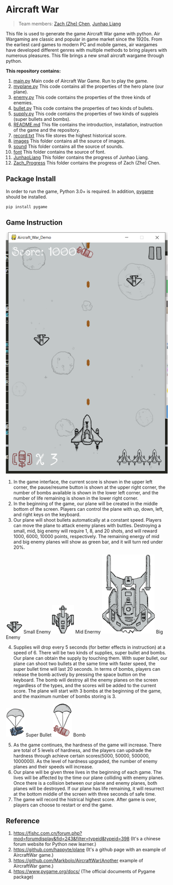 # Aircraft War 
> Team members: [Zach (Zhe) Chen](https://github.com/Zacooky),
[Junhao Liang](https://github.com/JunhaoLiang)

This file is used to generate the game Aircraft War game with python. Air Wargaming are classic and popular in game market since the 1920s. From the earliest card games to modern PC and mobile games, air wargames have developed different genres with multiple methods to bring players with numerous pleasures. This file brings a new small aircraft wargame through python.

**This repository contains:**

1. [main.py](https://github.com/Zacooky/AircraftWar-Project/blob/master/main.py)
Main code of Aircraft War Game. Run to play the game.
2. [myplane.py](https://github.com/Zacooky/AircraftWar-Project/blob/master/myplane.py)
This code contains all the properties of the hero plane (our plane).
3. [enemy.py](https://github.com/Zacooky/AircraftWar-Project/blob/master/enemy.py)
This code contains the properties of the three kinds of enemies.
4. [bullet.py](https://github.com/Zacooky/AircraftWar-Project/blob/master/bullet.py)
This code contains the properties of two kinds of bullets.
5. [supply.py](https://github.com/Zacooky/AircraftWar-Project/blob/master/supply.py)
This code contains the properties of two kinds of suppleis (super bullets and bombs).
6. [README.md](https://github.com/Zacooky/AircraftWar-Project/blob/master/README.md)
This file contains the introduction, installation, instruction of the game and the repository.
7. [record.txt](https://github.com/Zacooky/AircraftWar-Project/blob/master/record.txt)
This file stores the highest historical score.
8. [images](https://github.com/Zacooky/AircraftWar-Project/tree/master/images)
This folder contains all the source of images.
9. [sound](https://github.com/Zacooky/AircraftWar-Project/tree/master/sound)
This folder contains all the source of sounds.
10. [font](https://github.com/Zacooky/AircraftWar-Project/tree/master/font)
This folder contains the source of font.
11. [JunhaoLiang](https://github.com/Zacooky/AircraftWar-Project/tree/master/JunhaoLiang)
This folder contains the progress of Junhao Liang.
12. [Zach_Progress](https://github.com/Zacooky/AircraftWar-Project/tree/master/Zach_Progress)
This folder contains the progress of Zach (Zhe) Chen.


**Package Install**
-----
In order to run the game, Python 3.0+ is required. In addition, [pygame](https://www.pygame.org/wiki/GettingStarted) should be installed.
```
pip install pygame
```
**Game Instruction**
-----

![Image text](https://github.com/Zacooky/AircraftWar-Project/blob/master/images/Instruction_image.png)
1. In the game interface, the current score is shown in the upper left corner, the pause/resume button is shown at the upper right corner, the number of bombs available is shown in the lower left corner, and the number of life remaining is shown in the lower right corner.
2. In the beginning of the game, our plane will be created in the middle bottom of the screen. Players can control the plane with up, down, left, and right keys on the keyboard.
3. Our plane will shoot bullets automatically at a constant speed. Players can move the plane to attack enemy planes with buttles. Destroying a small, mid, big enemy will require 1, 8, and 20 shots, and will reward 1000, 6000, 10000 points, respectively. The remaining energy of mid and big enemy planes will show as green bar, and it will turn red under 20%.

![Image text](https://github.com/Zacooky/AircraftWar-Project/blob/master/images/enemy1.png)
Small Enemy
![Image text](https://github.com/Zacooky/AircraftWar-Project/blob/master/images/enemy2.png)
Mid Enermy
![Image text](https://github.com/Zacooky/AircraftWar-Project/blob/master/images/enemy3_n1.png)
Big Enemy

4. Supplies will drop every 5 seconds (for better effects in instruction) at a speed of 6. There will be two kinds of supplies, super bullet and bombs. Our plane can obtain the supply by touching them. With super bullet, our plane can shoot two bullets at the same time with faster speed, the super bullet time will last 20 seconds. In terms of bombs, players can release the bomb actively by pressing the space button on the keyboard. The bomb will destroy all the enemy planes on the screen regardless of the types, and the scores will be added to the current score. The plane will start with 3 bombs at the beginning of the game, and the maximum number of bombs storing is 3.

![Image text](https://github.com/Zacooky/AircraftWar-Project/blob/master/images/ufo1.png)
Super Bullet
![Image text](https://github.com/Zacooky/AircraftWar-Project/blob/master/images/ufo2.png)
Bomb

5. As the game continues, the hardness of the game will increase. There are total of 5 levels of hardness, and the players can updrade the hardness through achieve certain scores(5000, 50000, 500000, 1000000). As the level of hardness upgraded, the number of enemy planes and their speeds will increase.
6. Our plane will be given three lives in the beginning of each game. The lives will be affected by the time our plane colliding with enemy planes. Once there is a collision between our plane and enemy planes, both planes will be destroyed. If our plane has life remaining, it will resurrect at the bottom middle of the screen with three seconds of safe time.
7. The game will record the histrical highest score. After game is over, players can choose to restart or end the game.

**Reference**
-----
1. https://fishc.com.cn/forum.php?mod=forumdisplay&fid=243&filter=typeid&typeid=398 (It's a chinese forum website for Python new learner.)
2. https://github.com/happyte/plane (It's a github page with an example of AircraftWar game.)
3. https://github.com/Markbolo/AircraftWar(Another example of AircraftWar game.)
4. https://www.pygame.org/docs/ (The official documents of Pygame package)


